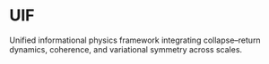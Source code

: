 # UIF
Unified informational physics framework integrating collapse–return dynamics, coherence, and variational symmetry across scales.
